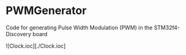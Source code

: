 # PWMGenerator
Code for generating Pulse Width Modulation (PWM) in the STM32f4-Discovery board

![Clock.ioc][./Clock.ioc]
